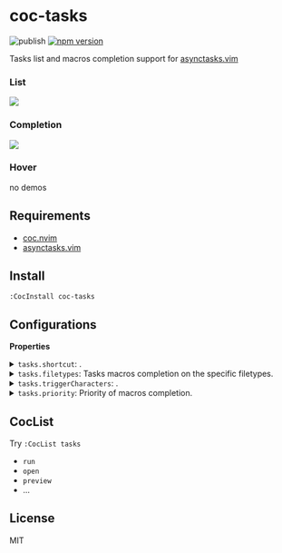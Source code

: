 # coc-tasks

![publish](https://github.com/voldikss/coc-tasks/workflows/publish/badge.svg)
[![npm version](https://badge.fury.io/js/coc-tasks.svg)](https://badge.fury.io/js/coc-tasks)

Tasks list and macros completion support for [asynctasks.vim](https://github.com/skywind3000/asynctasks.vim)

### List

![](https://user-images.githubusercontent.com/20282795/75665130-a6c1b900-5cae-11ea-89a1-c2fcca223d71.png)

### Completion

![](https://user-images.githubusercontent.com/20282795/94645816-6519ef00-031f-11eb-9f64-3282fa1c8a8b.gif)

### Hover

no demos

## Requirements

- [coc.nvim](https://github.com/neoclide/coc.nvim)
- [asynctasks.vim](https://github.com/skywind3000/asynctasks.vim)

## Install

```
:CocInstall coc-tasks
```

## Configurations

<!-- Generated by 'yarn run bulid:doc', please don't edit it directly -->
<!-- prettier-ignore-start -->
<strong>Properties</strong>
<details>
<summary><code>tasks.shortcut</code>: .</summary>
Type: <pre><code>string</code></pre>Default: <pre><code>"TASKS"</code></pre>
</details>
<details>
<summary><code>tasks.filetypes</code>: Tasks macros completion on the specific filetypes.</summary>
Type: <pre><code>string[]</code></pre>Default: <pre><code>[
  "tasks",
  "dosini"
]</code></pre>
</details>
<details>
<summary><code>tasks.triggerCharacters</code>: .</summary>
Type: <pre><code>string[]</code></pre>Default: <pre><code>[
  "(",
  "$"
]</code></pre>
</details>
<details>
<summary><code>tasks.priority</code>: Priority of macros completion.</summary>
Type: <pre><code>number</code></pre>Default: <pre><code>99</code></pre>
</details>

<!-- prettier-ignore-end -->

## CocList

Try `:CocList tasks`

- `run`
- `open`
- `preview`
- ...

## License

MIT
